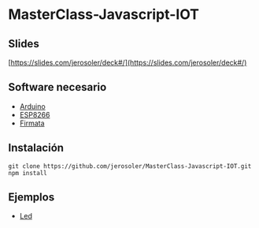 # MasterClass-Javascript-IOT


## Slides
[https://slides.com/jerosoler/deck#/](https://slides.com/jerosoler/deck#/)

## Software necesario
- [Arduino](https://www.arduino.cc/en/Main/Software)
- [ESP8266](https://github.com/esp8266/Arduino)
- [Firmata](https://github.com/firmata/arduino)

## Instalación
```
git clone https://github.com/jerosoler/MasterClass-Javascript-IOT.git
npm install
```

## Ejemplos
- [Led](https://github.com/jerosoler/MasterClass-Javascript-IOT/tree/master/examples/Led)
